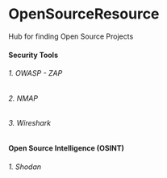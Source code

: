 # OpenSourceResource
Hub for finding Open Source Projects

#### Security Tools

###### 1. OWASP - ZAP

###### 2. NMAP

###### 3. Wireshark


#### Open Source Intelligence (OSINT)

###### 1. Shodan

